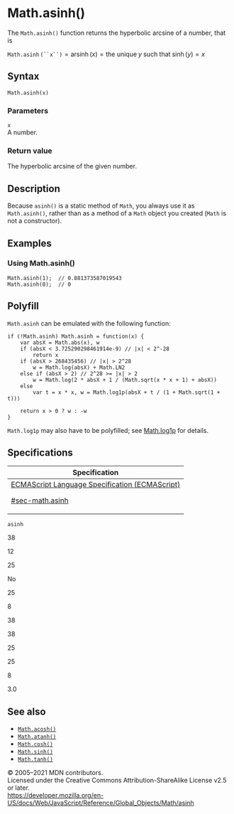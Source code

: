 # Math.asinh()

The `Math.asinh()` function returns the hyperbolic arcsine of a number, that is

`Math.asinh` ` (``x``) ` = arsinh (_x_) = the unique *y* such that sinh (_y_) = *x*

## Syntax

    Math.asinh(x)

### Parameters

`x`  
A number.

### Return value

The hyperbolic arcsine of the given number.

## Description

Because `asinh()` is a static method of `Math`, you always use it as `Math.asinh()`, rather than as a method of a `Math` object you created (`Math` is not a constructor).

## Examples

### Using Math.asinh()

    Math.asinh(1);  // 0.881373587019543
    Math.asinh(0);  // 0

## Polyfill

`Math.asinh` can be emulated with the following function:

    if (!Math.asinh) Math.asinh = function(x) {
        var absX = Math.abs(x), w
        if (absX < 3.725290298461914e-9) // |x| < 2^-28
            return x
        if (absX > 268435456) // |x| > 2^28
            w = Math.log(absX) + Math.LN2
        else if (absX > 2) // 2^28 >= |x| > 2
            w = Math.log(2 * absX + 1 / (Math.sqrt(x * x + 1) + absX))
        else
            var t = x * x, w = Math.log1p(absX + t / (1 + Math.sqrt(1 + t)))

        return x > 0 ? w : -w
    }

`Math.log1p` may also have to be polyfilled; see [Math.log1p](log1p) for details.

## Specifications

<table><thead><tr class="header"><th>Specification</th></tr></thead><tbody><tr class="odd"><td><a href="https://tc39.es/ecma262/#sec-math.asinh">ECMAScript Language Specification (ECMAScript) 
<br/>


<span class="small">#sec-math.asinh</span></a></td></tr></tbody></table>

`asinh`

38

12

25

No

25

8

38

38

25

25

8

3.0

## See also

-   [`Math.acosh()`](acosh)
-   [`Math.atanh()`](atanh)
-   [`Math.cosh()`](cosh)
-   [`Math.sinh()`](sinh)
-   [`Math.tanh()`](tanh)

© 2005–2021 MDN contributors.  
Licensed under the Creative Commons Attribution-ShareAlike License v2.5 or later.  
<a href="https://developer.mozilla.org/en-US/docs/Web/JavaScript/Reference/Global_Objects/Math/asinh" class="_attribution-link">https://developer.mozilla.org/en-US/docs/Web/JavaScript/Reference/Global_Objects/Math/asinh</a>
